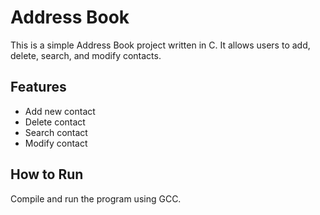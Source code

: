 # Address Book

This is a simple Address Book project written in C.
It allows users to add, delete, search, and modify contacts.

## Features
- Add new contact
- Delete contact
- Search contact
- Modify contact

## How to Run
Compile and run the program using GCC.
